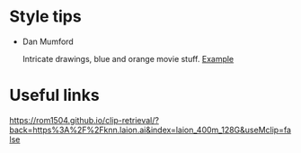 # Style tips

- Dan Mumford

  Intricate drawings, blue and orange movie stuff. [Example](https://brage.info/GAN/jaxgan/%2522Cosmic_cataclysm%2522_by_Dan_Mumford%2520%25281%2520of%25202%2529%2520at%252020220228025312.jpg)

# Useful links

https://rom1504.github.io/clip-retrieval/?back=https%3A%2F%2Fknn.laion.ai&index=laion_400m_128G&useMclip=false
